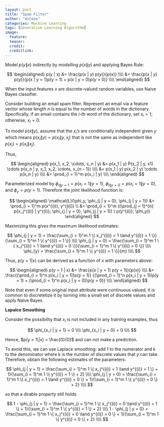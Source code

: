 ```yaml
---
layout: post
title: "Spam Filter"
author: "HzCeee"
categories: Machine Learning
tags: [Generative Learning Algorithm]
image:
  feature: 
  teaser: 
  credit:
  creditlink:
---
```


Model $p(y\|x)$ indirectly by modelling $p(x\|y)$ and applying Bayes Rule:

$$
\begin{aligned}
p(y | x) &= \frac{p(x | y) p(y)}{p(x)} \\\\
&= \frac{p(x | y) p(y)}{p(x | y = 1)p(y = 1) + p(x | y = 0)p(y = 0)} \\\\
\end{aligned}
$$

When the input features $x$ are discrete-valued random variables, use Naive Bayes classifier.

Consider building an email spam filter. Represent an email via a feature vector whose length $n$ is equal to the number of words in the dictionary. Specifically, if an email contains the $i$-th word of the dictionary, set $x_i = 1$; otherwise, $x_i = 0$.

To model $p(x\|y)$, assume that the $x_i$’s are conditionally independent given $y$ which means $p(x_i\|y) = p(x_i\|y, x_j)$ that is not the same as independent like $p(x_i) = p(x_i\|x_j)$.

Thus,

$$
\begin{aligned}
p(x_1, x_2, \cdots, x_n | y) &=
p(x_1 | y) P(x_2 | y, x1) \cdots p(x_n | y, x_1, x_2, \cdots, x_{n - 1}) \\\\
&= p(x_1 | y) p(x_2 | y) \cdots p(x_n | y) \\\\
&= \prod_{i = 1}^m p(x_i | y) \\\\
\end{aligned}
$$

Parameterized model by $\phi_{i\|y = 1} = p(x_i = 1\|y = 1)$, $\phi_{i\|y = 0} = p(x_i = 1\|y = 0)$, and $\phi_y = p(y = 1)$. Therefore the joint likelihood function is:

$$
\begin{aligned}
\mathcal{L}(\phi_y, \phi_{j | y = 0}, \phi_{j | y = 1}) &= \prod_{i = 1}^m p(x^{(i)}, y^{(i)}) \\
&= \prod_{i = 1}^m ((\prod_{j = 1}^{n} p(x_j^{(i)} | y^{(i)}; \phi_{j | y = 0}, \phi_{j | y = 1}) ) p(y^{(i)}; \phi_y))
\end{aligned}
$$

Maximizing this gives the maximum likelihood estimates:

$$
\phi_{j | y = 1} = \frac{\sum_{i = 1}^m 1 \{ x_j^{(i)} = 1 \land y^{(i)} = 1 \}}{\sum_{i = 1}^m 1 \{ y^{(i)} = 1 \}} \\\\
\phi_{j | y = 0} = \frac{\sum_{i = 1}^m 1 \{ x_j^{(i)} = 1 \land y^{(i)} = 0 \}}{\sum_{i = 1}^m 1 \{ y^{(i)} = 0 \}} \\\\
\phi_{y} = \frac{\sum_{i = 1}^m 1 \{ y^{(i)} = 1 \}}{m} \\\\
$$

Thus, p(y = 1\|x) can be derived as a function of x with parameters above:

$$
\begin{aligned}
p(y = 1 | x) &= \frac{p(x | y = 1) p(y = 1)}{p(x)} \\\\
&= \frac{(\prod_{i = 1}^n p(x_i | y = 1))p(y = 1)}
{(\prod_{i = 1}^n p(x_i | y = 1))p(y = 1) + (\prod_{i = 1}^n p(x_i | y = 0))p(y = 0)} \\\\
\end{aligned}
$$

Note that even if some original input attribute were continuous valued, it is common to discretetize it by turning into a small set of discrete values and apply Naive Bayes.

**Lapalce Smoothing**

Consider the possibility that $x_i$ is not included in any training examples, thus

$$
\phi_{x_i | y = 1} = 0 \\\\
\phi_{x_i | y = 0} = 0 \\\\
$$

Hence, $p(y = 1\|x) = \frac{0}{0}$ and can not make a prediction.

To avoid this, we can use Laplace smoothing: add 1 to the numerator and k to the denominator where k is the number of discrete values that $y$ can take. Therefore, obtain the following estimates of the parameters:

$$
\phi_{j | y = 1} = \frac{\sum_{i = 1}^m 1 \{ x_j^{(i)} = 1 \land y^{(i)} = 1 \} + 1}{\sum_{i = 1}^m 1 \{ y^{(i)} = 1 \} + 2} \\\\
\phi_{j | y = 0} = \frac{\sum_{i = 1}^m 1 \{ x_j^{(i)} = 1 \land y^{(i)} = 0 \} + 1}{\sum_{i = 1}^m 1 \{ y^{(i)} = 0 \} + 2} \\\\
$$

so that a dirable property still holds:

$$
1 - \phi_{j | y = 1} =
\frac{\sum_{i = 1}^m 1 \{ x_j^{(i)} = 0 \land y^{(i)} = 1 \} + 1}{\sum_{i = 1}^m 1 \{ y^{(i)} = 1 \} + 2} \\\\
1 - \phi_{j | y = 0} =
\frac{\sum_{i = 1}^m 1 \{ x_j^{(i)} = 0 \land y^{(i)} = 0 \} + 1}{\sum_{i = 1}^m 1 \{ y^{(i)} = 0 \} + 2} \\\\
$$
